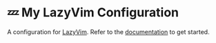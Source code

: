 # 💤 My LazyVim Configuration

A configuration for [LazyVim](https://github.com/LazyVim/LazyVim).
Refer to the [documentation](https://lazyvim.github.io/installation) to get started.

